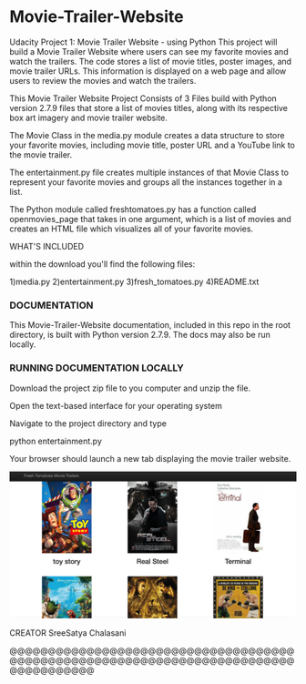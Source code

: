 <h1> Movie-Trailer-Website </h1>

Udacity Project 1: Movie Trailer Website - using Python This project will build a Movie Trailer Website where users can see my favorite movies and watch the trailers. The code stores a list of movie titles, poster images, and movie trailer URLs. This information is displayed on a web page and allow users to review the movies and watch the trailers.

This Movie Trailer Website Project Consists of 3 Files build with Python version 2.7.9 files that store a list of movies titles, along with its respective box art imagery and movie trailer website.

The Movie Class in the media.py module creates a data structure to store your favorite movies, including movie title, poster URL and a YouTube link to the movie trailer.

The entertainment.py file creates multiple instances of that Movie Class to represent your favorite movies and groups all the instances together in a list.

The Python module called freshtomatoes.py has a function called openmovies_page that takes in one argument, which is a list of movies and creates an HTML file which visualizes all of your favorite movies.

WHAT'S INCLUDED

within the download you'll find the following files:


1)media.py 2)entertainment.py 3)fresh_tomatoes.py 4)README.txt

<h3>DOCUMENTATION</h3>

This Movie-Trailer-Website documentation, included in this repo in the root directory, is built with Python version 2.7.9. The docs may also be run locally.

<h3> RUNNING DOCUMENTATION LOCALLY </h3>

Download the project zip file to you computer and unzip the file.

Open the text-based interface for your operating system

Navigate to the project directory and type

  python entertainment.py

Your browser should launch a new tab displaying the movie trailer website.

<div align="center">
    <img src="/movie.png" width="900px"</img> 
</div>




CREATOR
SreeSatya Chalasani
 
@@@@@@@@@@@@@@@@@@@@@@@@@@@@@@@@@@@@@@@@@@@@@@@@@@@@@@@@@@@@@@@@@@@@@@@@@@@@@@@@@@@@@
